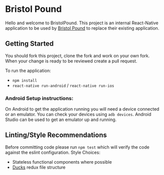 # Bristol Pound
Hello and welcome to BristolPound. This project is an internal React-Native application to be used by [Bristol Pound](http://bristolpound.org/) to replace their existing application.

## Getting Started
You should fork this project, clone the fork and work on your own fork. When your change is ready to be reviewed create a pull request.

To run the application:
* `npm install`
* `react-native run-android` / `react-native run-ios`

### Android Setup instructions:
On Android to get the application running you will need a device connected or an emulator. You can check your devices using `adb devices`. Android Studio can be used to get an emulator up and running.

## Linting/Style Recommendations
Before committing code please run `npm test` which will verify the code against the eslint configuration.
Style Choices:
* Stateless functional components where possible
* [Ducks](https://github.com/erikras/ducks-modular-redux) redux file structure
